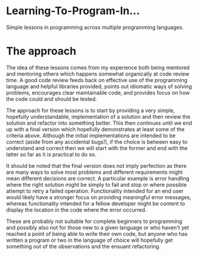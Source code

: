 # Learning-To-Program-In...
Simple lessons in programming across multiple programming languages.

# The approach
The idea of these lessons comes from my experience both being mentored and mentoring others which happens somewhat organically at code review time. A good code review feeds back on effective use of the programming language and helpful libraries provided, points out idiomatic ways of solving problems, encourages clear maintainable code, and provides focus on how the code could and should be tested.

The approach for these lessons is to start by providing a very simple, hopefully understandable, implementation of a solution and then review the solution and refactor into something better. This then continues until we end up with a final version which hopefully demonstrates at least some of the criteria above. Although the initial implementations are intended to be correct (aside from any accidental bugs!), if the choice is between easy to understand and correct then we will start with the former and end with the latter so far as it is practical to do so.

It should be noted that the final version does not imply perfection as there are many ways to solve most problems and different requirements might mean different decisions are correct. A particular example is error handling where the right solution might be simply to fail and stop or where possible attempt to retry a failed operation. Functionality intended for an end user would likely have a stronger focus on providing meaningful error messages, whereas functionality intended for a fellow developer might be content to display the location in the code where the error occurred.

These are probably not suitable for complete beginners to programming and possibly also not for those new to a given language or who haven't yet reached a point of being able to write their own code, but anyone who has written a program or two in the language of choice will hopefully get something out of the observations and the ensuant refactoring.
